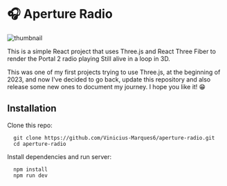 # 🎧 Aperture Radio
![thumbnail](https://github.com/user-attachments/assets/cf0707b7-b6eb-4f6a-acc1-f2674b331e87)

This is a simple React project that uses Three.js and React Three Fiber to render the Portal 2 radio playing Still alive in a loop in 3D.

This was one of my first projects trying to use Three.js, at the beginning of 2023, and now I've decided to go back, update this repository and also release some new ones to document my journey.  I hope you like it! 😁

## Installation

Clone this repo:
```
  git clone https://github.com/Vinicius-Marques6/aperture-radio.git
  cd aperture-radio
```

Install dependencies and run server:
```
  npm install
  npm run dev
```

